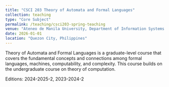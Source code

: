 ```yaml
---
title: "CSCI 203 Theory of Automata and Formal Languages"
collection: teaching
type: "Core Subject"
permalink: /teaching/csci203-spring-teaching
venue: "Ateneo de Manila University, Department of Information Systems and Computer Science"
date: 2026-01-01
location: "Quezon City, Philippines"
---
```


Theory of Automata and Formal Languages is a graduate-level course that covers the fundamental concepts and connections among formal languages, machines, computability, and complexity.  This course builds on the undergraduate course on theory of computation.

Editions: 2024-2025-2, 2023-2024-2
